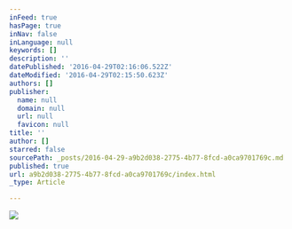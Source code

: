 ```yaml
---
inFeed: true
hasPage: true
inNav: false
inLanguage: null
keywords: []
description: ''
datePublished: '2016-04-29T02:16:06.522Z'
dateModified: '2016-04-29T02:15:50.623Z'
authors: []
publisher:
  name: null
  domain: null
  url: null
  favicon: null
title: ''
author: []
starred: false
sourcePath: _posts/2016-04-29-a9b2d038-2775-4b77-8fcd-a0ca9701769c.md
published: true
url: a9b2d038-2775-4b77-8fcd-a0ca9701769c/index.html
_type: Article

---
```

![](https://the-grid-user-content.s3-us-west-2.amazonaws.com/c0ddb2c6-218e-4c10-8bff-3bd5710c6ebe.png)